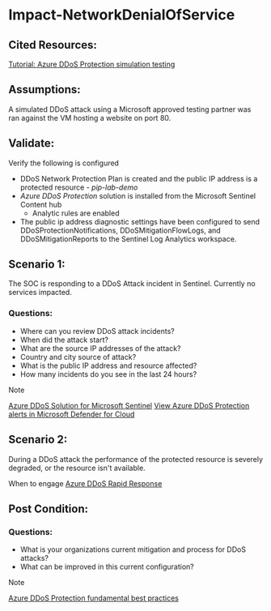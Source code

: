 # Impact-NetworkDenialOfService

## Cited Resources:
[Tutorial: Azure DDoS Protection simulation testing](https://learn.microsoft.com/en-us/azure/ddos-protection/test-through-simulations) <br />

## Assumptions:

A simulated DDoS attack using a Microsoft approved testing partner was ran against the VM hosting a website on port 80.

## Validate:

Verify the following is configured
- DDoS Network Protection Plan is created and the public IP address is a protected resource - _pip-lab-demo_
- _Azure DDoS Protection_ solution is installed from the Microsoft Sentinel Content hub
   - Analytic rules are enabled
- The public ip address diagnostic settings have been configured to send DDoSProtectionNotifications, DDoSMitigationFlowLogs, and DDoSMitigationReports to the Sentinel Log Analytics workspace.


## Scenario 1:

The SOC is responding to a DDoS Attack incident in Sentinel.  Currently no services impacted.

### Questions:
- Where can you review DDoS attack incidents? 
- When did the attack start?
- What are the source IP addresses of the attack?
- Country and city source of attack?
- What is the public IP address and resource affected?
- How many incidents do you see in the last 24 hours?



> [!Note]
> [Azure DDoS Solution for Microsoft Sentinel](https://techcommunity.microsoft.com/t5/azure-network-security-blog/azure-ddos-solution-for-microsoft-sentinel/ba-p/3732013)
> [View Azure DDoS Protection alerts in Microsoft Defender for Cloud](https://learn.microsoft.com/en-us/azure/ddos-protection/ddos-view-alerts-defender-for-cloud)




## Scenario 2:

During a DDoS attack the performance of the protected resource is severely degraded, or the resource isn't available.

When to engage [Azure DDoS Rapid Response](https://learn.microsoft.com/en-us/azure/ddos-protection/ddos-rapid-response#when-to-engage-drr)





## Post Condition:

### Questions:
- What is your organizations current mitigation and process for DDoS attacks?
- What can be improved in this current configuration?

> [!Note]
> [Azure DDoS Protection fundamental best practices](https://learn.microsoft.com/en-us/azure/ddos-protection/fundamental-best-practices)


